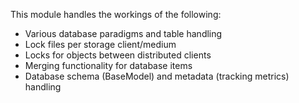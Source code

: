This module handles the workings of the following:
- Various database paradigms and table handling
- Lock files per storage client/medium
- Locks for objects between distributed clients
- Merging functionality for database items
- Database schema (BaseModel) and metadata (tracking metrics) handling